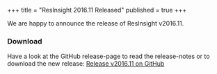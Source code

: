 +++
title = "ResInsight 2016.11 Released"
published = true
+++

We are happy to announce the release of ResInsight v2016.11.

### Download
Have a look at the GitHub release-page to read the release-notes or to download the new release:
[Release v2016.11 on GitHub](https://github.com/OPM/ResInsight/releases/tag/v2016.11)
